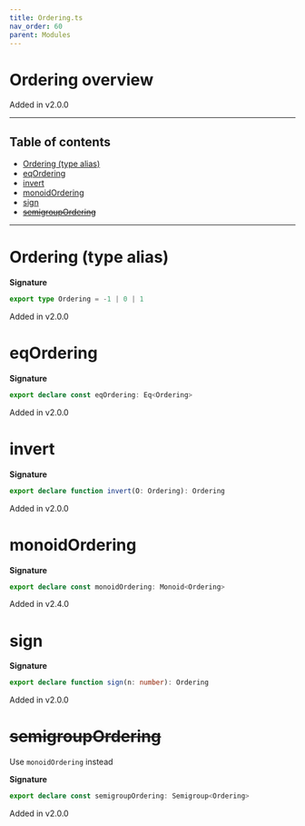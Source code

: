 ```yaml
---
title: Ordering.ts
nav_order: 60
parent: Modules
---
```


# Ordering overview

Added in v2.0.0

---

<h2 class="text-delta">Table of contents</h2>

- [Ordering (type alias)](#ordering-type-alias)
- [eqOrdering](#eqordering)
- [invert](#invert)
- [monoidOrdering](#monoidordering)
- [sign](#sign)
- [~~semigroupOrdering~~](#semigroupordering)

---

# Ordering (type alias)

**Signature**

```ts
export type Ordering = -1 | 0 | 1
```

Added in v2.0.0

# eqOrdering

**Signature**

```ts
export declare const eqOrdering: Eq<Ordering>
```

Added in v2.0.0

# invert

**Signature**

```ts
export declare function invert(O: Ordering): Ordering
```

Added in v2.0.0

# monoidOrdering

**Signature**

```ts
export declare const monoidOrdering: Monoid<Ordering>
```

Added in v2.4.0

# sign

**Signature**

```ts
export declare function sign(n: number): Ordering
```

Added in v2.0.0

# ~~semigroupOrdering~~

Use `monoidOrdering` instead

**Signature**

```ts
export declare const semigroupOrdering: Semigroup<Ordering>
```

Added in v2.0.0

